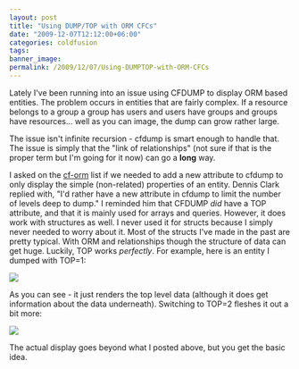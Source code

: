 ```yaml
---
layout: post
title: "Using DUMP/TOP with ORM CFCs"
date: "2009-12-07T12:12:00+06:00"
categories: coldfusion 
tags: 
banner_image: 
permalink: /2009/12/07/Using-DUMPTOP-with-ORM-CFCs
---
```


Lately I've been running into an issue using CFDUMP to display ORM based entities. The problem occurs in entities that are fairly complex. If a resource belongs to a group a group has users and users have groups and groups have resources... well as you can image, the dump can grow rather large. 

The issue isn't infinite recursion - cfdump is smart enough to handle that. The issue is simply that the "link of relationships" (not sure if that is the proper term but I'm going for it now) can go a <b>long</b> way. 

I asked on the <a href="http://groups.google.com/group/cf-orm-dev">cf-orm</a> list if we needed to add a new attribute to cfdump to only display the simple (non-related) properties of an entity. Dennis Clark replied with, "I'd rather have a new attribute in cfdump to limit the number of levels deep to dump." I reminded him that CFDUMP <i>did</i> have a TOP attribute, and that it is mainly used for arrays and queries. However, it does work with structures as well. I never used it for structs because I simply never needed to worry about it. Most of the structs I've made in the past are pretty typical. With ORM and relationships though the structure of data can get huge. Luckily, TOP works <i>perfectly</i>. For example, here is an entity I dumped with TOP=1:

<img src="https://static.raymondcamden.com/images/Picture 342.png" />

As you can see - it just renders the top level data (although it does get information about the data underneath). Switching to TOP=2 fleshes it out a bit more:

<img src="https://static.raymondcamden.com/images/cfjedi/Picture 416.png" />

The actual display goes beyond what I posted above, but you get the basic idea.